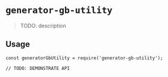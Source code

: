 # `generator-gb-utility`

> TODO: description

## Usage

```
const generatorGbUtility = require('generator-gb-utility');

// TODO: DEMONSTRATE API
```
